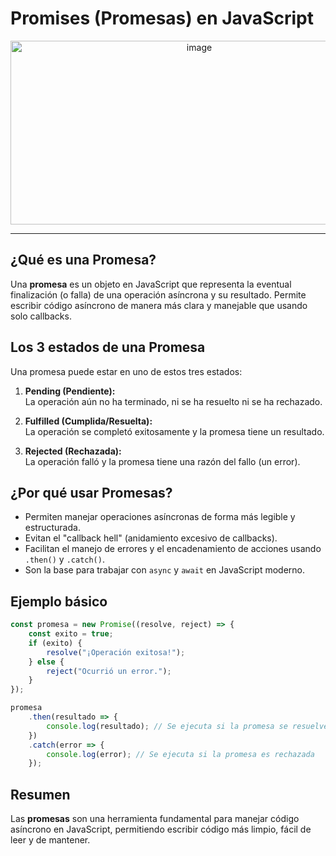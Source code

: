 # Promises (Promesas) en JavaScript

<p align="center">
<img width="588" height="294" alt="image" src="https://github.com/user-attachments/assets/116d71eb-2e16-4572-9c88-5d52c6f92824" />
</p>

---

## ¿Qué es una Promesa?

Una **promesa** es un objeto en JavaScript que representa la eventual finalización (o falla) de una operación asíncrona y su resultado. Permite escribir código asíncrono de manera más clara y manejable que usando solo callbacks.

## Los 3 estados de una Promesa

Una promesa puede estar en uno de estos tres estados:

1. **Pending (Pendiente):**  
   La operación aún no ha terminado, ni se ha resuelto ni se ha rechazado.

2. **Fulfilled (Cumplida/Resuelta):**  
   La operación se completó exitosamente y la promesa tiene un resultado.

3. **Rejected (Rechazada):**  
   La operación falló y la promesa tiene una razón del fallo (un error).

## ¿Por qué usar Promesas?

- Permiten manejar operaciones asíncronas de forma más legible y estructurada.
- Evitan el "callback hell" (anidamiento excesivo de callbacks).
- Facilitan el manejo de errores y el encadenamiento de acciones usando `.then()` y `.catch()`.
- Son la base para trabajar con `async` y `await` en JavaScript moderno.

## Ejemplo básico

```javascript
const promesa = new Promise((resolve, reject) => {
    const exito = true;
    if (exito) {
        resolve("¡Operación exitosa!");
    } else {
        reject("Ocurrió un error.");
    }
});

promesa
    .then(resultado => {
        console.log(resultado); // Se ejecuta si la promesa se resuelve
    })
    .catch(error => {
        console.log(error); // Se ejecuta si la promesa es rechazada
    });
```

## Resumen

Las **promesas** son una herramienta fundamental para manejar código asíncrono en JavaScript, permitiendo escribir código más limpio, fácil de leer y de mantener.
